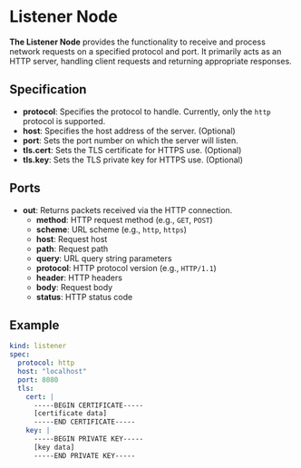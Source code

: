 # Listener Node

**The Listener Node** provides the functionality to receive and process network requests on a specified protocol and port. It primarily acts as an HTTP server, handling client requests and returning appropriate responses.

## Specification

- **protocol**: Specifies the protocol to handle. Currently, only the `http` protocol is supported.
- **host**: Specifies the host address of the server. (Optional)
- **port**: Sets the port number on which the server will listen.
- **tls.cert**: Sets the TLS certificate for HTTPS use. (Optional)
- **tls.key**: Sets the TLS private key for HTTPS use. (Optional)

## Ports

- **out**: Returns packets received via the HTTP connection.
  - **method**: HTTP request method (e.g., `GET`, `POST`)
  - **scheme**: URL scheme (e.g., `http`, `https`)
  - **host**: Request host
  - **path**: Request path
  - **query**: URL query string parameters
  - **protocol**: HTTP protocol version (e.g., `HTTP/1.1`)
  - **header**: HTTP headers
  - **body**: Request body
  - **status**: HTTP status code

## Example

```yaml
kind: listener
spec:
  protocol: http
  host: "localhost"
  port: 8080
  tls:
    cert: |
      -----BEGIN CERTIFICATE-----
      [certificate data]
      -----END CERTIFICATE-----
    key: |
      -----BEGIN PRIVATE KEY-----
      [key data]
      -----END PRIVATE KEY-----
```
